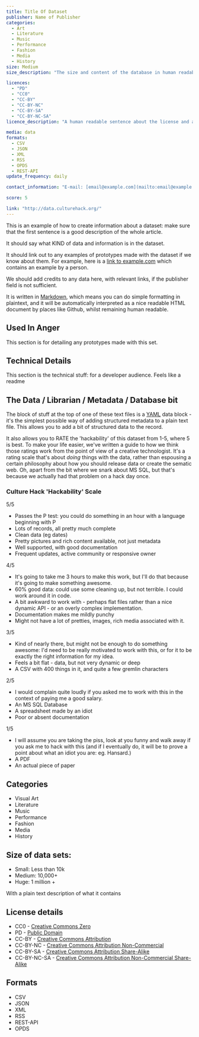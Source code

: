 ```yaml
---
title: Title Of Dataset
publisher: Name of Publisher
categories: 
  - Art
  - Literature
  - Music
  - Performance
  - Fashion
  - Media
  - History
size: Medium
size_description: "The size and content of the database in human readable sentence."  

licences: 
  - "PD"
  - "CC0" 
  - "CC-BY"
  - "CC-BY-NC"
  - "CC-BY-SA"
  - "CC-BY-NC-SA"
licence_description: "A human readable sentence about the license and any limitations."

media: data
formats: 
  - CSV
  - JSON
  - XML
  - RSS
  - OPDS
  - REST-API
update_frequency: daily

contact_information: "E-mail: [email@example.com](mailto:email@example.com) Twitter: [@example](https://twitter.com/example)"

score: 5

link: "http://data.culturehack.org/"
---
```


This is an example of how to create information about a dataset: make sure that the first sentence is a good description of the whole article.

It should say what KIND of data and information is in the dataset.

It should link out to any examples of prototypes made with the dataset if we know about them. For example, here is a [link to example.com](http://www.example.com/) which contains an example by a person.

We should add credits to any data here, with relevant links, if the publisher field is not sufficient.

It is written in [Markdown](http://daringfireball.net/projects/markdown/), which means you can do simple formatting in plaintext, and it will be automatically interpreted as a nice readable HTML document by places like Github, whilst remaining human readable.

## Used In Anger

This section is for detailing any prototypes made with this set.

## Technical Details

This section is the technical stuff: for a developer audience. Feels like a readme

## The Data / Librarian / Metadata / Database bit

The block of stuff at the top of one of these text files is a [YAML](http://yaml.org) data block - it's the simplest possible way of adding structured metadata to a plain text file. This allows you to add a bit of structured data to the record. 

It also allows you to RATE the 'hackability' of this dataset from 1-5, where 5 is best. To make your life easier, we've written a guide to how we think those ratings work from the point of view of a creative technologist. It's a rating scale that's about *doing* things with the data, rather than espousing a certain philosophy about how you should release data or create the sematic web. Oh, apart from the bit where we snark about MS SQL, but that's because we actually had that problem on a hack day once.

### Culture Hack 'Hackability' Scale

5/5

* Passes the P test: you could do something in an hour with a language beginning with P
* Lots of records, all pretty much complete
* Clean data (eg dates)
* Pretty pictures and rich content available, not just metadata
* Well supported, with good documentation
* Frequent updates, active community or responsive owner

4/5

* It's going to take me 3 hours to make this work, but I'll do that because it's going to make something awesome.
* 60% good data: could use some cleaning up, but not terrible. I could work around it in code.
* A bit awkward to work with - perhaps flat files rather than a nice dynamic API - or an overly complex implementation.
* Documentation makes me mildly punchy
* Might not have a lot of pretties, images, rich media associated with it.

3/5

* Kind of nearly there, but might not be enough to do something awesome: I'd need to be really motivated to work with this, or for it to be exactly the right information for my idea.
* Feels a bit flat - data, but not very dynamic or deep
* A CSV with 400 things in it, and quite a few gremlin characters

2/5

* I would complain quite loudly if you asked me to work with this in the context of paying me a good salary.
* An MS SQL Database
* A spreadsheet made by an idiot
* Poor or absent documentation

1/5

* I will assume you are taking the piss, look at you funny and walk away if you ask me to hack with this (and if I eventually do, it will be to prove a point about what an idiot you are: eg. Hansard.)
* A PDF
* An actual piece of paper


## Categories

* Visual Art
* Literature
* Music
* Performance
* Fashion
* Media
* History

## Size of data sets:

* Small: Less than 10k
* Medium: 10,000+
* Huge: 1 million +

With a plain text description of what it contains

## License details

* CC0 - [Creative Commons Zero](http://creativecommons.org/about/cc0)
* PD - [Public Domain](http://creativecommons.org/about/pdm)
* CC-BY - [Creative Commons Attribution](http://creativecommons.org/licenses/by/3.0/)
* CC-BY-NC - [Creative Commons Attribution Non-Commercial](http://creativecommons.org/licenses/by-nc/3.0/)
* CC-BY-SA - [Creative Commons Attribution Share-Alike](http://creativecommons.org/licenses/by-sa/3.0/)
* CC-BY-NC-SA - [Creative Commons Attribution Non-Commercial Share-Alike](http://creativecommons.org/licenses/by-nc-sa/3.0/)

## Formats

* CSV
* JSON
* XML
* RSS
* REST-API
* OPDS


